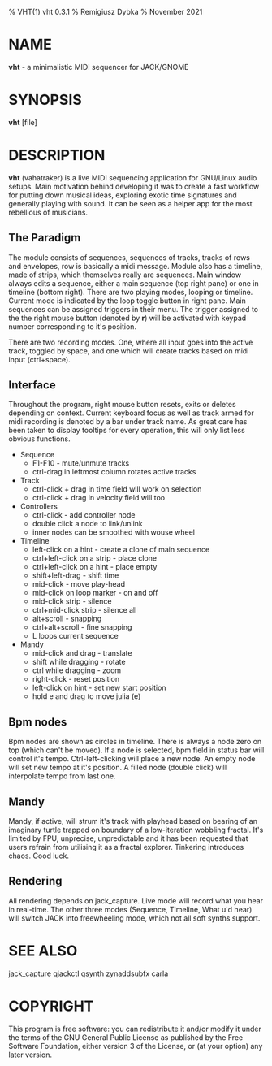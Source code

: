 % VHT(1) vht 0.3.1
% Remigiusz Dybka
% November 2021

# NAME
**vht** - a minimalistic MIDI sequencer for JACK/GNOME

# SYNOPSIS
**vht** [file]

# DESCRIPTION
**vht** (vahatraker) is a live MIDI sequencing application for GNU/Linux audio setups.
Main motivation behind developing it was to create a fast workflow for putting down musical
ideas, exploring exotic time signatures and generally playing with sound. It can be seen as a helper app 
for the most rebellious of musicians.

## The Paradigm
The module consists of sequences, sequences of tracks, tracks of rows and envelopes, row is basically a midi message.
Module also has a timeline, made of strips, which themselves really are sequences. Main window always edits a sequence,
either a main sequence (top right pane) or one in timeline (bottom right). There are two playing modes, looping or
timeline. Current mode is indicated by the loop toggle button in right pane. Main sequences can be assigned
triggers in their menu. The trigger assigned to the the right mouse button (denoted by **r**)
will be activated with keypad number corresponding to it's position.

There are two recording modes. One, where all input goes into the active track, toggled by space,
and one which will create tracks based on midi input (ctrl+space).

## Interface
Throughout the program, right mouse button resets, exits or deletes depending on context. Current keyboard focus
as well as track armed for midi recording is denoted by a bar under track name. As great care has been taken to
display tooltips for every operation, this will only list less obvious functions.

- Sequence
    - F1-F10 - mute/unmute tracks
    - ctrl-drag in leftmost column rotates active tracks
- Track
    - ctrl-click + drag in time field will work on selection
    - ctrl-click + drag in velocity field will too
- Controllers
    - ctrl-click - add controller node
    - double click a node to link/unlink
    - inner nodes can be smoothed with wouse wheel
- Timeline
    - left-click on a hint - create a clone of main sequence
    - ctrl+left-click on a strip - place clone
    - ctrl+left-click on a hint - place empty
    - shift+left-drag - shift time
    - mid-click - move play-head
    - mid-click on loop marker - on and off
    - mid-click strip - silence
    - ctrl+mid-click strip - silence all
    - alt+scroll - snapping
    - ctrl+alt+scroll - fine snapping
    - L loops current sequence
- Mandy
    - mid-click and drag - translate
    - shift while dragging - rotate
    - ctrl while dragging - zoom
    - right-click - reset position
    - left-click on hint - set new start position
    - hold e and drag to move julia (e)

## Bpm nodes
Bpm nodes are shown as circles in timeline. There is always a node zero on top (which can't be moved).
If a node is selected, bpm field in status bar will control it's tempo. Ctrl-left-clicking will place
a new node. An empty node will set new tempo at it's position. A filled node (double click) will
interpolate tempo from last one.

## Mandy
Mandy, if active, will strum it's track with playhead based on bearing of an imaginary turtle trapped on boundary of a
low-iteration wobbling fractal. It's limited by FPU, unprecise, unpredictable and it has been requested
that users refrain from utilising it as a fractal explorer. Tinkering introduces chaos. Good luck.

## Rendering
All rendering depends on jack_capture. Live mode will record what you hear in real-time. The other three modes
(Sequence, Timeline, What u'd hear) will switch JACK into freewheeling mode, which not all soft synths support.

# SEE ALSO
jack_capture qjackctl qsynth zynaddsubfx carla

# COPYRIGHT
This program is free software: you can redistribute it and/or modify
it under the terms of the GNU General Public License as published by
the Free Software Foundation, either version 3 of the License, or
(at your option) any later version.

